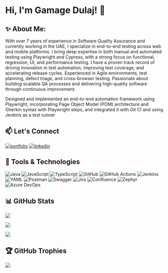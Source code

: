 
# Hi, I'm Gamage Dulaj! 👋


## ✨ About Me:
With over 7 years of experience in Software Quality Assurance and currently working in the UAE, I specialize in end-to-end testing across web and mobile platforms. I bring deep expertise in both manual and automated testing using Playwright and Cypress, with a strong focus on functional, regression, UI, and performance testing. I have a proven track record of driving innovation in test automation, improving test coverage, and accelerating release cycles. Experienced in Agile environments, test planning, defect triage, and cross-browser testing. Passionate about building scalable QA processes and delivering high-quality software through continuous improvement.

Designed and implemented an end-to-end automation framework using Playwright, incorporating Page Object Model (POM) architecture and Gherkin syntax with Playwright steps, and integrated it with Git CI and using Jenkins as a test runner


## 📫 Let's Connect
[![portfolio](https://img.shields.io/badge/my_portfolio-000?style=for-the-badge&logo=ko-fi&logoColor=white)](https://medium.com/@dulajgamage7)
[![linkedin](https://img.shields.io/badge/linkedin-0A66C2?style=for-the-badge&logo=linkedin&logoColor=white)](https://www.linkedin.com/in/gamage-dulaj-84aa68133/)

## 🧰 Tools & Technologies
![Java](https://img.shields.io/badge/java-%23ED8B00.svg?style=for-the-badge&logo=openjdk&logoColor=white) ![JavaScript](https://img.shields.io/badge/javascript-%23323330.svg?style=for-the-badge&logo=javascript&logoColor=%23F7DF1E) ![TypeScript](https://img.shields.io/badge/typescript-%23007ACC.svg?style=for-the-badge&logo=typescript&logoColor=white) ![GitHub](https://img.shields.io/badge/github-%23121011.svg?style=for-the-badge&logo=github&logoColor=white) ![GitHub Actions](https://img.shields.io/badge/github%20actions-%232671E5.svg?style=for-the-badge&logo=githubactions&logoColor=white) ![Jenkins](https://img.shields.io/badge/jenkins-%232C5263.svg?style=for-the-badge&logo=jenkins&logoColor=white) ![YAML](https://img.shields.io/badge/yaml-%23ffffff.svg?style=for-the-badge&logo=yaml&logoColor=151515) ![Postman](https://img.shields.io/badge/Postman-FF6C37?style=for-the-badge&logo=postman&logoColor=white) ![Swagger](https://img.shields.io/badge/-Swagger-%23Clojure?style=for-the-badge&logo=swagger&logoColor=white) ![Jira](https://img.shields.io/badge/jira-%230A0FFF.svg?style=for-the-badge&logo=jira&logoColor=white) ![Confluence](https://img.shields.io/badge/confluence-%23172BF4.svg?style=for-the-badge&logo=confluence&logoColor=white) ![Zephyr](https://img.shields.io/badge/ZYPHYR-Test%20Management?) ![Azure DevOps](https://img.shields.io/badge/Azure%20DevOps-0078D7?style=for-the-badge&logo=azure-devops&logoColor=white)

## 📊 GitHub Stats

![](https://github-readme-stats.vercel.app/api?username=dulajgamage7&theme=dark&hide_border=false&include_all_commits=true&count_private=true)<br/>

![](https://github-readme-streak-stats.herokuapp.com/?user=dulajgamage7&theme=dark&hide_border=false)<br/>

![](https://github-readme-stats.vercel.app/api/top-langs/?username=dulajgamage7&theme=dark&hide_border=false&include_all_commits=true&count_private=true&layout=compact)

## 🏆 GitHub Trophies
![](https://github-profile-trophy.vercel.app/?username=dulajgamage7&theme=radical&no-frame=false&no-bg=false&margin-w=4)
